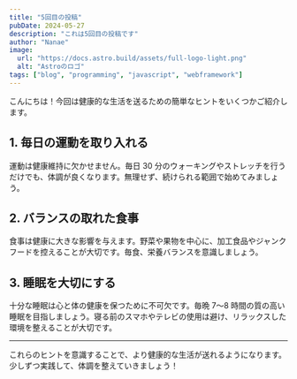 ```yaml
---
title: "5回目の投稿"
pubDate: 2024-05-27
description: "これは5回目の投稿です"
author: "Nanae"
image:
  url: "https://docs.astro.build/assets/full-logo-light.png"
  alt: "Astroのロゴ"
tags: ["blog", "programming", "javascript", "webframework"]
---
```


こんにちは！今回は健康的な生活を送るための簡単なヒントをいくつかご紹介します。

## 1. 毎日の運動を取り入れる

運動は健康維持に欠かせません。毎日 30 分のウォーキングやストレッチを行うだけでも、体調が良くなります。無理せず、続けられる範囲で始めてみましょう。

## 2. バランスの取れた食事

食事は健康に大きな影響を与えます。野菜や果物を中心に、加工食品やジャンクフードを控えることが大切です。毎食、栄養バランスを意識しましょう。

## 3. 睡眠を大切にする

十分な睡眠は心と体の健康を保つために不可欠です。毎晩 7〜8 時間の質の高い睡眠を目指しましょう。寝る前のスマホやテレビの使用は避け、リラックスした環境を整えることが大切です。

---

これらのヒントを意識することで、より健康的な生活が送れるようになります。少しずつ実践して、体調を整えていきましょう！
